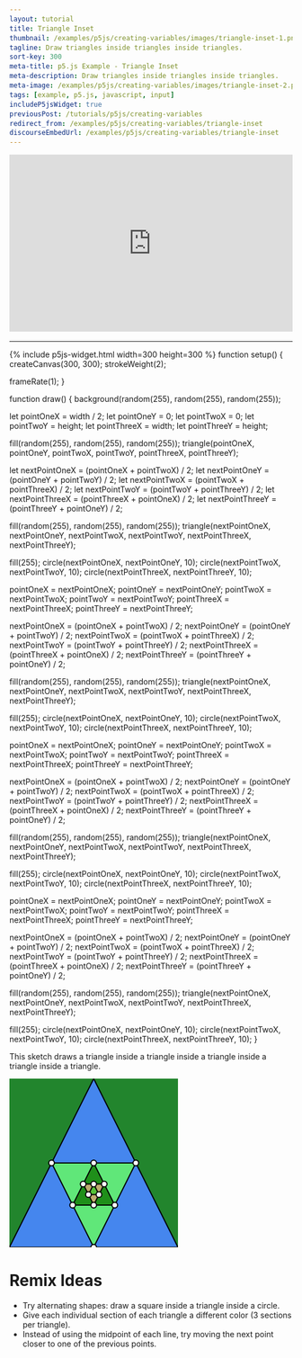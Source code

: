 ```yaml
---
layout: tutorial
title: Triangle Inset
thumbnail: /examples/p5js/creating-variables/images/triangle-inset-1.png
tagline: Draw triangles inside triangles inside triangles.
sort-key: 300
meta-title: p5.js Example - Triangle Inset
meta-description: Draw triangles inside triangles inside triangles.
meta-image: /examples/p5js/creating-variables/images/triangle-inset-2.png
tags: [example, p5.js, javascript, input]
includeP5jsWidget: true
previousPost: /tutorials/p5js/creating-variables
redirect_from: /examples/p5js/creating-variables/triangle-inset
discourseEmbedUrl: /examples/p5js/creating-variables/triangle-inset
---
```


<iframe width="560" height="315" style="max-width:100%;" src="https://www.youtube.com/embed/Opu8yVn5Qk0" frameborder="0" allow="accelerometer; autoplay; clipboard-write; encrypted-media; gyroscope; picture-in-picture" allowfullscreen></iframe>

---

{% include p5js-widget.html width=300 height=300 %}
function setup() {
  createCanvas(300, 300);
  strokeWeight(2);

  frameRate(1);
}

function draw() {
  background(random(255), random(255), random(255));

  let pointOneX = width / 2;
  let pointOneY = 0;
  let pointTwoX = 0;
  let pointTwoY = height;
  let pointThreeX = width;
  let pointThreeY = height;

  fill(random(255), random(255), random(255));
  triangle(pointOneX, pointOneY,
           pointTwoX, pointTwoY,
           pointThreeX, pointThreeY);

  let nextPointOneX = (pointOneX + pointTwoX) / 2;
  let nextPointOneY = (pointOneY + pointTwoY) / 2;
  let nextPointTwoX = (pointTwoX + pointThreeX) / 2;
  let nextPointTwoY = (pointTwoY + pointThreeY) / 2;
  let nextPointThreeX = (pointThreeX + pointOneX) / 2;
  let nextPointThreeY = (pointThreeY + pointOneY) / 2;

  fill(random(255), random(255), random(255));
  triangle(nextPointOneX, nextPointOneY,
           nextPointTwoX, nextPointTwoY,
           nextPointThreeX, nextPointThreeY);

  fill(255);
  circle(nextPointOneX, nextPointOneY, 10);
  circle(nextPointTwoX, nextPointTwoY, 10);
  circle(nextPointThreeX, nextPointThreeY, 10);

  pointOneX = nextPointOneX;
  pointOneY = nextPointOneY;
  pointTwoX = nextPointTwoX;
  pointTwoY = nextPointTwoY;
  pointThreeX = nextPointThreeX;
  pointThreeY = nextPointThreeY;

  nextPointOneX = (pointOneX + pointTwoX) / 2;
  nextPointOneY = (pointOneY + pointTwoY) / 2;
  nextPointTwoX = (pointTwoX + pointThreeX) / 2;
  nextPointTwoY = (pointTwoY + pointThreeY) / 2;
  nextPointThreeX = (pointThreeX + pointOneX) / 2;
  nextPointThreeY = (pointThreeY + pointOneY) / 2;

  fill(random(255), random(255), random(255));
  triangle(nextPointOneX, nextPointOneY,
           nextPointTwoX, nextPointTwoY,
           nextPointThreeX, nextPointThreeY);

  fill(255);
  circle(nextPointOneX, nextPointOneY, 10);
  circle(nextPointTwoX, nextPointTwoY, 10);
  circle(nextPointThreeX, nextPointThreeY, 10);

  pointOneX = nextPointOneX;
  pointOneY = nextPointOneY;
  pointTwoX = nextPointTwoX;
  pointTwoY = nextPointTwoY;
  pointThreeX = nextPointThreeX;
  pointThreeY = nextPointThreeY;

  nextPointOneX = (pointOneX + pointTwoX) / 2;
  nextPointOneY = (pointOneY + pointTwoY) / 2;
  nextPointTwoX = (pointTwoX + pointThreeX) / 2;
  nextPointTwoY = (pointTwoY + pointThreeY) / 2;
  nextPointThreeX = (pointThreeX + pointOneX) / 2;
  nextPointThreeY = (pointThreeY + pointOneY) / 2;

  fill(random(255), random(255), random(255));
  triangle(nextPointOneX, nextPointOneY,
           nextPointTwoX, nextPointTwoY,
           nextPointThreeX, nextPointThreeY);

  fill(255);
  circle(nextPointOneX, nextPointOneY, 10);
  circle(nextPointTwoX, nextPointTwoY, 10);
  circle(nextPointThreeX, nextPointThreeY, 10);

  pointOneX = nextPointOneX;
  pointOneY = nextPointOneY;
  pointTwoX = nextPointTwoX;
  pointTwoY = nextPointTwoY;
  pointThreeX = nextPointThreeX;
  pointThreeY = nextPointThreeY;

  nextPointOneX = (pointOneX + pointTwoX) / 2;
  nextPointOneY = (pointOneY + pointTwoY) / 2;
  nextPointTwoX = (pointTwoX + pointThreeX) / 2;
  nextPointTwoY = (pointTwoY + pointThreeY) / 2;
  nextPointThreeX = (pointThreeX + pointOneX) / 2;
  nextPointThreeY = (pointThreeY + pointOneY) / 2;

  fill(random(255), random(255), random(255));
  triangle(nextPointOneX, nextPointOneY,
           nextPointTwoX, nextPointTwoY,
           nextPointThreeX, nextPointThreeY);

  fill(255);
  circle(nextPointOneX, nextPointOneY, 10);
  circle(nextPointTwoX, nextPointTwoY, 10);
  circle(nextPointThreeX, nextPointThreeY, 10);
}
</script>

This sketch draws a triangle inside a triangle inside a triangle inside a triangle inside a triangle.

![mouse ripple](/examples/p5js/creating-variables/images/triangle-inset-3.png)

# Remix Ideas

- Try alternating shapes: draw a square inside a triangle inside a circle.
- Give each individual section of each triangle a different color (3 sections per triangle).
- Instead of using the midpoint of each line, try moving the next point closer to one of the previous points.

